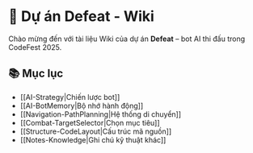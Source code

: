 # 🤖 Dự án Defeat - Wiki

Chào mừng đến với tài liệu Wiki của dự án **Defeat** – bot AI thi đấu trong CodeFest 2025.

## 📚 Mục lục
- [[AI-Strategy|Chiến lược bot]]
- [[AI-BotMemory|Bộ nhớ hành động]]
- [[Navigation-PathPlanning|Hệ thống di chuyển]]
- [[Combat-TargetSelector|Chọn mục tiêu]]
- [[Structure-CodeLayout|Cấu trúc mã nguồn]]
- [[Notes-Knowledge|Ghi chú kỹ thuật khác]]
